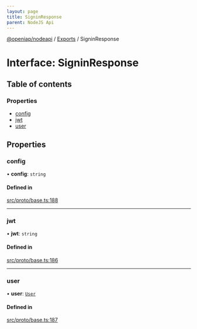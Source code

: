 ```yaml
---
layout: page
title: SigninResponse
parent: NodeJS Api
---
```

[@openiap/nodeapi](../README.html#) / [Exports](../modules.html#) / SigninResponse

# Interface: SigninResponse

## Table of contents

### Properties

- [config](SigninResponse.html##config)
- [jwt](SigninResponse.html##jwt)
- [user](SigninResponse.html##user)

## Properties

### config

• **config**: `string`

#### Defined in

[src/proto/base.ts:188](https://github.com/openiap/nodeapi/blob/a6b5438/src/proto/base.ts#L188)

___

### jwt

• **jwt**: `string`

#### Defined in

[src/proto/base.ts:186](https://github.com/openiap/nodeapi/blob/a6b5438/src/proto/base.ts#L186)

___

### user

• **user**: [`User`](../modules.html##user)

#### Defined in

[src/proto/base.ts:187](https://github.com/openiap/nodeapi/blob/a6b5438/src/proto/base.ts#L187)
